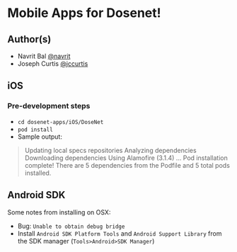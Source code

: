 # Mobile Apps for Dosenet!

## Author(s)
- Navrit Bal [@navrit](https://github.com/navrit)
- Joseph Curtis [@jccurtis](https://github.com/jccurtis)

## iOS

### Pre-development steps
- `cd dosenet-apps/iOS/DoseNet`
- `pod install`
- Sample output:
> Updating local specs repositories
> Analyzing dependencies
> Downloading dependencies
> Using Alamofire (3.1.4)
> ...
> Pod installation complete! There are 5 dependencies from the Podfile and 5 total pods installed.

## Android SDK

Some notes from installing on OSX:

- Bug: `Unable to obtain debug bridge`
- Install `Android SDK Platform Tools` and `Android Support Library` from the SDK manager (`Tools>Android>SDK Manager`)
